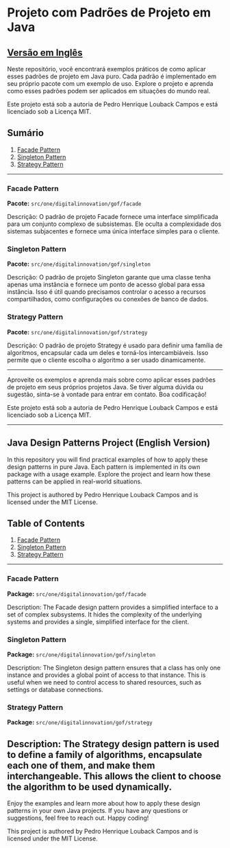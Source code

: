 # Projeto com Padrões de Projeto em Java

## [Versão em Inglês](#java-design-patterns-project-english-version)

Neste repositório, você encontrará exemplos práticos de como aplicar esses padrões de projeto em Java puro. Cada padrão é implementado em seu próprio pacote com um exemplo de uso. Explore o projeto e aprenda como esses padrões podem ser aplicados em situações do mundo real.

Este projeto está sob a autoria de Pedro Henrique Louback Campos e está licenciado sob a Licença MIT.

## Sumário
1. [Facade Pattern](#facade-pattern)
2. [Singleton Pattern](#singleton-pattern)
3. [Strategy Pattern](#strategy-pattern)

---

### Facade Pattern

**Pacote:** `src/one/digitalinnovation/gof/facade`

Descrição:
O padrão de projeto Facade fornece uma interface simplificada para um conjunto complexo de subsistemas. Ele oculta a complexidade dos sistemas subjacentes e fornece uma única interface simples para o cliente.

### Singleton Pattern

**Pacote:** `src/one/digitalinnovation/gof/singleton`

Descrição:
O padrão de projeto Singleton garante que uma classe tenha apenas uma instância e fornece um ponto de acesso global para essa instância. Isso é útil quando precisamos controlar o acesso a recursos compartilhados, como configurações ou conexões de banco de dados.

### Strategy Pattern

**Pacote:** `src/one/digitalinnovation/gof/strategy`

Descrição:
O padrão de projeto Strategy é usado para definir uma família de algoritmos, encapsular cada um deles e torná-los intercambiáveis. Isso permite que o cliente escolha o algoritmo a ser usado dinamicamente.

---

Aproveite os exemplos e aprenda mais sobre como aplicar esses padrões de projeto em seus próprios projetos Java. Se tiver alguma dúvida ou sugestão, sinta-se à vontade para entrar em contato. Boa codificação!

Este projeto está sob a autoria de Pedro Henrique Louback Campos e está licenciado sob a Licença MIT.

---

## Java Design Patterns Project (English Version)

In this repository you will find practical examples of how to apply these design patterns in pure Java. Each pattern is implemented in its own package with a usage example. Explore the project and learn how these patterns can be applied in real-world situations.

This project is authored by Pedro Henrique Louback Campos and is licensed under the MIT License.

## Table of Contents
1. [Facade Pattern](#facade-pattern)
2. [Singleton Pattern](#singleton-pattern)
3. [Strategy Pattern](#strategy-pattern)

---

### Facade Pattern

**Package:** `src/one/digitalinnovation/gof/facade`

Description:
The Facade design pattern provides a simplified interface to a set of complex subsystems. It hides the complexity of the underlying systems and provides a single, simplified interface for the client.

### Singleton Pattern

**Package:** `src/one/digitalinnovation/gof/singleton`

Description:
The Singleton design pattern ensures that a class has only one instance and provides a global point of access to that instance. This is useful when we need to control access to shared resources, such as settings or database connections.

### Strategy Pattern

**Package:** `src/one/digitalinnovation/gof/strategy`

Description:
The Strategy design pattern is used to define a family of algorithms, encapsulate each one of them, and make them interchangeable. This allows the client to choose the algorithm to be used dynamically.
---

Enjoy the examples and learn more about how to apply these design patterns in your own Java projects. If you have any questions or suggestions, feel free to reach out. Happy coding!

This project is authored by Pedro Henrique Louback Campos and is licensed under the MIT License.
